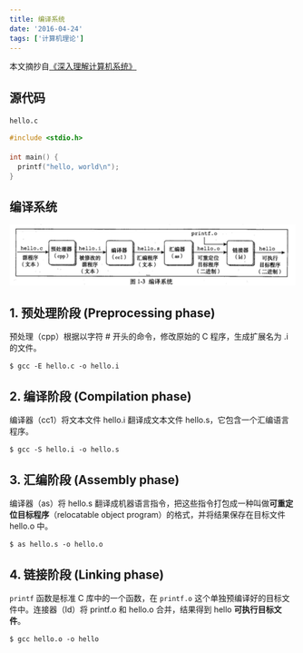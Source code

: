 ```yaml
---
title: 编译系统
date: '2016-04-24'
tags: ['计算机理论']
---
```


本文摘抄自[《深入理解计算机系统》](https://book.douban.com/subject/5333562/)

## 源代码

`hello.c`

```c
#include <stdio.h>

int main() {
  printf("hello, world\n");
}
```

## 编译系统

![the-compilation-system](/public/images/cs/the-compilation-system.png)

## 1. 预处理阶段 (Preprocessing phase)

预处理（cpp）根据以字符 # 开头的命令，修改原始的 C 程序，生成扩展名为 .i 的文件。

```shell
$ gcc -E hello.c -o hello.i
```

## 2. 编译阶段 (Compilation phase)

编译器（cc1）将文本文件 hello.i 翻译成文本文件 hello.s，它包含一个汇编语言程序。

```shell
$ gcc -S hello.i -o hello.s
```

## 3. 汇编阶段 (Assembly phase)

编译器（as）将 hello.s 翻译成机器语言指令，把这些指令打包成一种叫做**可重定位目标程序**（relocatable object program）的格式，并将结果保存在目标文件 hello.o 中。

```shell
$ as hello.s -o hello.o
```

## 4. 链接阶段 (Linking phase)

`printf` 函数是标准 C 库中的一个函数，在 `printf.o` 这个单独预编译好的目标文件中。连接器（ld）将 printf.o 和 hello.o 合并，结果得到 hello **可执行目标文件**。

```shell
$ gcc hello.o -o hello
```
